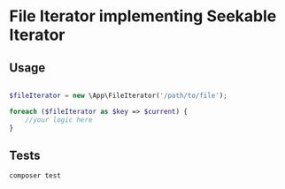 File Iterator implementing Seekable Iterator
===================
## Usage ##
```php

$fileIterator = new \App\FileIterator('/path/to/file');

foreach ($fileIterator as $key => $current) {
    //your logic here
}

```

## Tests ##

```
composer test

```

